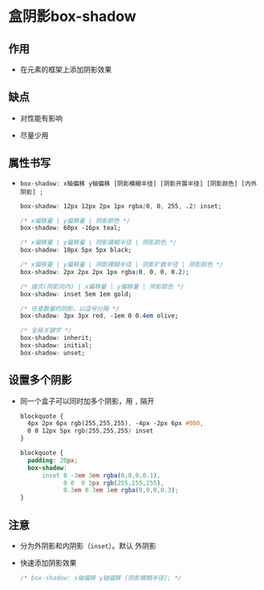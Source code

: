 # 盒阴影box-shadow

## 作用

+ 在元素的框架上添加阴影效果

## 缺点

+ 对性能有影响

+ 尽量少用

## 属性书写

+ `box-shadow: x轴偏移 y轴偏移 [阴影模糊半径] [阴影开展半径] [阴影颜色] [内外阴影] ;`

  ```css
  box-shadow: 12px 12px 2px 1px rgba(0, 0, 255, .2) inset;
  ```

  ```css
  /* x偏移量 | y偏移量 | 阴影颜色 */
  box-shadow: 60px -16px teal;

  /* x偏移量 | y偏移量 | 阴影模糊半径 | 阴影颜色 */
  box-shadow: 10px 5px 5px black;

  /* x偏移量 | y偏移量 | 阴影模糊半径 | 阴影扩散半径 | 阴影颜色 */
  box-shadow: 2px 2px 2px 1px rgba(0, 0, 0, 0.2);

  /* 插页(阴影向内) | x偏移量 | y偏移量 | 阴影颜色 */
  box-shadow: inset 5em 1em gold;

  /* 任意数量的阴影，以逗号分隔 */
  box-shadow: 3px 3px red, -1em 0 0.4em olive;

  /* 全局关键字 */
  box-shadow: inherit;
  box-shadow: initial;
  box-shadow: unset;
  ```

## 设置多个阴影

+ 同一个盒子可以同时加多个阴影，用 `,` 隔开

  ```css
  blockquote {
    4px 2px 6px rgb(255,255,255), -4px -2px 6px #000,
    0 0 12px 5px rgb(255,255,255) inset
  }
  ```

  ```css
  blockquote {
    padding: 20px;
    box-shadow:
        inset 0 -3em 3em rgba(0,0,0,0.1),
              0 0  0 2px rgb(255,255,255),
              0.3em 0.3em 1em rgba(0,0,0,0.3);
  }
  ```

## 注意

+ 分为外阴影和内阴影（`inset`）。默认 外阴影

+ 快速添加阴影效果

  ```css
  /* box-shadow: x轴偏移 y轴偏移 [阴影模糊半径]; */
  ```
